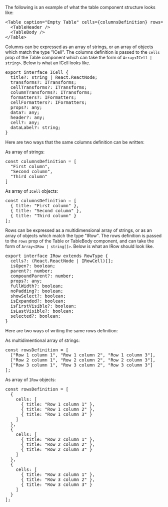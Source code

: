 The following is an example of what the table component structure looks like:

<pre class="file">
&lt;Table caption=&quot;Empty Table&quot; cells={columnsDefinition} rows={rowsDefinition}&gt;
  &lt;TableHeader /&gt;
  &lt;TableBody /&gt;
&lt;/Table&gt;
</pre>

Columns can be expressed as an array of strings, or an array of objects which match the type "ICell". The columns definition is passed to the `cells` prop of the Table component which can take the form of `Array<ICell | string>`. Below is what an ICell looks like.

<pre class="file">
export interface ICell {
  title?: string | React.ReactNode;
  transforms?: ITransforms;
  cellTransforms?: ITransforms;
  columnTransforms?: ITransforms;
  formatters?: IFormatters;
  cellFormatters?: IFormatters;
  props?: any;
  data?: any;
  header?: any;
  cell?: any;
  dataLabel?: string;
}
</pre>

Here are two ways that the same columns definition can be written:

As array of strings:
<pre class="file">
const columnsDefinition = [
  "First column",
  "Second column",
  "Third column"
]
</pre>

As array of `ICell` objects:
<pre class="file">
const columnsDefinition = [
  { title: "First column" },
  { title: "Second column" },
  { title: "Third column" }
];
</pre>

Rows can be expressed as a multidimensional array of strings, or as an array of objects which match the type "IRow". The rows definition is passed to the `rows` prop of the Table or TableBody component, and can take the form of `Array<IRow | string[]>`. Below is what an IRow should look like.

<pre class="file">
export interface IRow extends RowType {
  cells?: (React.ReactNode | IRowCell)[];
  isOpen?: boolean;
  parent?: number;
  compoundParent?: number;
  props?: any;
  fullWidth?: boolean;
  noPadding?: boolean;
  showSelect?: boolean;
  isExpanded?: boolean;
  isFirstVisible?: boolean;
  isLastVisible?: boolean;
  selected?: boolean;
}
</pre>

Here are two ways of writing the same rows definition:

As multidimentional array of strings:
<pre class="file">
const rowsDefinition = [
  ["Row 1 column 1", "Row 1 column 2", "Row 1 column 3"],
  ["Row 2 column 1", "Row 2 column 2", "Row 2 column 3"],
  ["Row 3 column 1", "Row 3 column 2", "Row 3 column 3"]
];
</pre>

As array of `IRow` objects:
<pre class="file">
const rowsDefinition = [
  {
    cells: [
      { title: "Row 1 column 1" },
      { title: "Row 1 column 2" },
      { title: "Row 1 column 3" }
    ]
  },
  {
    cells: [
      { title: "Row 2 column 1" },
      { title: "Row 2 column 2" },
      { title: "Row 2 column 3" }
    ]
  },
  {
    cells: [
      { title: "Row 3 column 1" },
      { title: "Row 3 column 2" },
      { title: "Row 3 column 3" }
    ]
  }
];
</pre>
